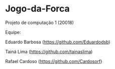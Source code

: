 # Jogo-da-Forca
Projeto de computação 1 (20018)

Equipe:

Eduardo Barbosa (https://github.com/Eduardodsb)

Tainá Lima (https://github.com/tainaslima)

Rafael Cardoso (https://github.com/Cardosorf)
